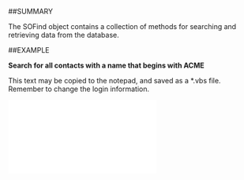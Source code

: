 

##SUMMARY


The SOFind object contains a collection of methods for searching and retrieving data from the database.



##EXAMPLE

**Search for all contacts with a name that begins with ACME**

This text may be copied to the notepad, and saved as a *.vbs file. Remember to change the login information.

![](../../Examples/vbs/Database.Find.vbs.txt)





